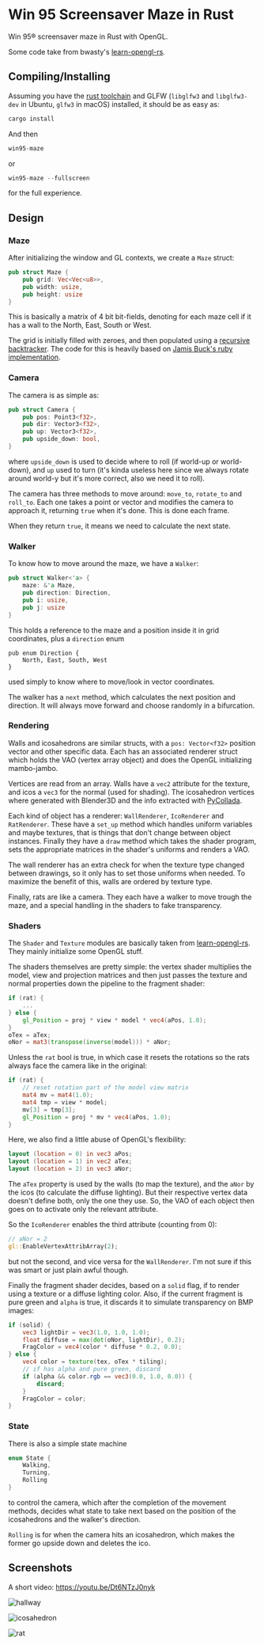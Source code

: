# Win 95 Screensaver Maze in Rust

Win 95® screensaver maze in Rust with OpenGL.

Some code take from bwasty's [learn-opengl-rs](https://github.com/bwasty/learn-opengl-rs/).

## Compiling/Installing

Assuming you have the [rust toolchain](https://www.rustup.rs/) and
GLFW (`libglfw3` and `libglfw3-dev` in Ubuntu, `glfw3` in macOS) installed,
it should be as easy as:

```rust
cargo install
```

And then

```rust
win95-maze
```

or

```rust
win95-maze --fullscreen
```

for the full experience.

## Design

### Maze

After initializing the window and GL contexts, we create a `Maze` struct:

```rust
pub struct Maze {
    pub grid: Vec<Vec<u8>>,
    pub width: usize,
    pub height: usize
}
```

This is basically a matrix of 4 bit bit-fields, denoting for each maze cell
if it has a wall to the North, East, South or West.

The grid is initially filled with zeroes, and then populated using a
[recursive backtracker](https://en.wikipedia.org/wiki/Maze_generation_algorithm#Recursive_backtracker).
The code for this is heavily based on [Jamis Buck's ruby implementation](http://weblog.jamisbuck.org/2010/12/27/maze-generation-recursive-backtracking).

### Camera

The camera is as simple as:

```rust
pub struct Camera {
    pub pos: Point3<f32>,
    pub dir: Vector3<f32>,
    pub up: Vector3<f32>,
    pub upside_down: bool,
}
```

where `upside_down` is used to decide where to roll (if world-up or world-down),
and `up` used to turn (it's kinda useless here since we always rotate around
world-y but it's more correct, also we need it to roll).

The camera has three methods to move around: `move_to`, `rotate_to` and `roll_to`.
Each one takes a point or vector and modifies the camera to approach it,
returning `true` when it's done. This is done each frame.

When they return `true`, it means we need to calculate the next state.

### Walker

To know how to move around the maze, we have a `Walker`:

```rust
pub struct Walker<'a> {
    maze: &'a Maze,
    pub direction: Direction,
    pub i: usize,
    pub j: usize
}
```

This holds a reference to the maze and a position inside it in grid coordinates,
plus a `direction` enum

```
pub enum Direction {
    North, East, South, West
}
```

used simply to know where to move/look in vector coordinates.

The walker has a `next` method, which calculates the next position and direction.
It will always move forward and choose randomly in a bifurcation.

### Rendering

Walls and icosahedrons are similar structs, with a `pos: Vector<f32>` position
vector and other specific data. Each has an associated renderer struct which holds the
VAO (vertex array object) and does the OpenGL initializing mambo-jambo.

Vertices are read from an array. Walls have a `vec2` attribute for the texture,
and icos a `vec3` for the normal (used for shading).
The icosahedron vertices where generated with Blender3D and
the info extracted with [PyCollada](https://pycollada.github.io/).

Each kind of object has a renderer: `WallRenderer`, `IcoRenderer` and `RatRenderer`.
These have a `set_up` method which handles uniform variables and maybe textures,
that is things that don't change between object instances.
Finally they have a `draw` method which takes the shader program,
sets the appropriate matrices in the shader's uniforms and renders a VAO.

The wall renderer has an extra check for when the texture type changed
between drawings, so it only has to set those uniforms when needed.
To maximize the benefit of this, walls are ordered by texture type.

Finally, rats are like a camera. They each have a walker to move trough the maze,
and a special handling in the shaders to fake transparency.

### Shaders

The `Shader` and `Texture` modules are basically taken from [learn-opengl-rs](https://github.com/bwasty/learn-opengl-rs/). They mainly initialize some OpenGL stuff.

The shaders themselves are pretty simple: the vertex shader multiplies the
model, view and projection matrices and then just passes the
texture and normal properties down the pipeline to the fragment shader:

```glsl
if (rat) {
    ...
} else {
    gl_Position = proj * view * model * vec4(aPos, 1.0);
}
oTex = aTex;
oNor = mat3(transpose(inverse(model))) * aNor;
```

Unless the `rat` bool is true, in which case it resets the rotations so the rats
always face the camera like in the original:

```glsl
if (rat) {
    // reset rotation part of the model view matrix
    mat4 mv = mat4(1.0);
    mat4 tmp = view * model;
    mv[3] = tmp[3];
    gl_Position = proj * mv * vec4(aPos, 1.0);
}
```

Here, we also find a little abuse of OpenGL's flexibility:

```glsl
layout (location = 0) in vec3 aPos;
layout (location = 1) in vec2 aTex;
layout (location = 2) in vec3 aNor;
```

The `aTex` property is used by the walls (to map the texture), and the `aNor` by
the icos (to calculate the diffuse lighting).
But their respective vertex data doesn't define both, only the one they use.
So, the VAO of each object then goes on to activate only the relevant attribute.

So the `IcoRenderer` enables the third attribute (counting from 0):

```rust
// aNor = 2
gl::EnableVertexAttribArray(2);
```

but not the second, and vice versa for the `WallRenderer`. I'm not sure if this
was smart or just plain awful though.

Finally the fragment shader decides, based on a `solid` flag, if to render using
a texture or a diffuse lighting color. Also, if the current fragment is pure
green and `alpha` is true, it discards it to simulate transparency
on BMP images:

```glsl
if (solid) {
    vec3 lightDir = vec3(1.0, 1.0, 1.0);
    float diffuse = max(dot(oNor, lightDir), 0.2);
    FragColor = vec4(color * diffuse * 0.2, 0.0);
} else {
    vec4 color = texture(tex, oTex * tiling);
    // if has alpha and pure green, discard
    if (alpha && color.rgb == vec3(0.0, 1.0, 0.0)) {
        discard;
    }
    FragColor = color;
}
```

### State

There is also a simple state machine

```rust
enum State {
    Walking,
    Turning,
    Rolling
}
```

to control the camera, which after the completion of the
movement methods, decides what state to take next based on the position of
the icosahedrons and the walker's direction.

`Rolling` is for when the camera hits an icosahedron, which makes the former
go upside down and deletes the ico.

## Screenshots

A short video: https://youtu.be/Dt6NTzJ0nyk

![hallway](https://raw.githubusercontent.com/alvare/win95-maze-rs/master/screenshots/4.png)

![icosahedron](https://raw.githubusercontent.com/alvare/win95-maze-rs/master/screenshots/5.png)

![rat](https://raw.githubusercontent.com/alvare/win95-maze-rs/master/screenshots/6.png)
